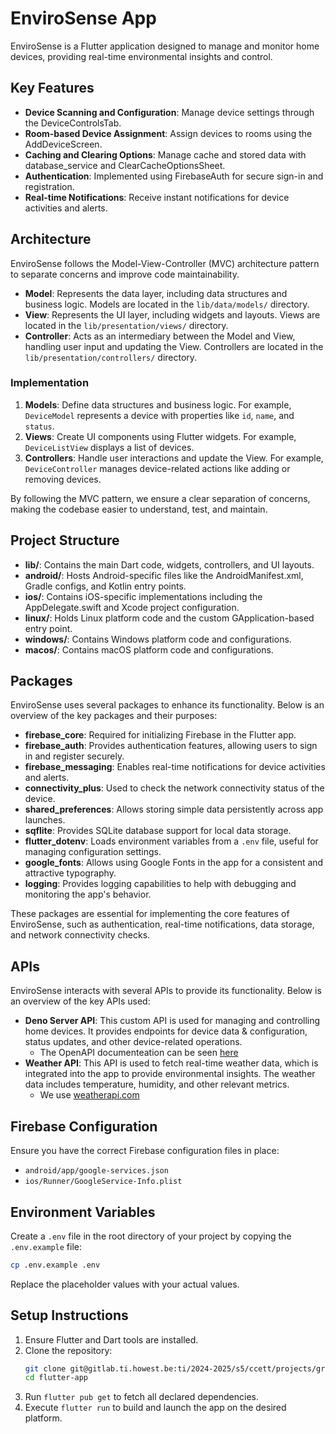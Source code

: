 # EnviroSense App

EnviroSense is a Flutter application designed to manage and monitor home devices, providing real-time environmental insights and control.

## Key Features

- **Device Scanning and Configuration**: Manage device settings through the DeviceControlsTab.
- **Room-based Device Assignment**: Assign devices to rooms using the AddDeviceScreen.
- **Caching and Clearing Options**: Manage cache and stored data with database_service and ClearCacheOptionsSheet.
- **Authentication**: Implemented using FirebaseAuth for secure sign-in and registration.
- **Real-time Notifications**: Receive instant notifications for device activities and alerts.

## Architecture

EnviroSense follows the Model-View-Controller (MVC) architecture pattern to separate concerns and improve code maintainability.

- **Model**: Represents the data layer, including data structures and business logic. Models are located in the `lib/data/models/` directory.
- **View**: Represents the UI layer, including widgets and layouts. Views are located in the `lib/presentation/views/` directory.
- **Controller**: Acts as an intermediary between the Model and View, handling user input and updating the View. Controllers are located in the `lib/presentation/controllers/` directory.

### Implementation

1. **Models**: Define data structures and business logic. For example, `DeviceModel` represents a device with properties like `id`, `name`, and `status`.
2. **Views**: Create UI components using Flutter widgets. For example, `DeviceListView` displays a list of devices.
3. **Controllers**: Handle user interactions and update the View. For example, `DeviceController` manages device-related actions like adding or removing devices.

By following the MVC pattern, we ensure a clear separation of concerns, making the codebase easier to understand, test, and maintain.

## Project Structure

- **lib/**: Contains the main Dart code, widgets, controllers, and UI layouts.
- **android/**: Hosts Android-specific files like the AndroidManifest.xml, Gradle configs, and Kotlin entry points.
- **ios/**: Contains iOS-specific implementations including the AppDelegate.swift and Xcode project configuration.
- **linux/**: Holds Linux platform code and the custom GApplication-based entry point.
- **windows/**: Contains Windows platform code and configurations.
- **macos/**: Contains macOS platform code and configurations.

## Packages

EnviroSense uses several packages to enhance its functionality. Below is an overview of the key packages and their purposes:

- **firebase_core**: Required for initializing Firebase in the Flutter app.
- **firebase_auth**: Provides authentication features, allowing users to sign in and register securely.
- **firebase_messaging**: Enables real-time notifications for device activities and alerts.
- **connectivity_plus**: Used to check the network connectivity status of the device.
- **shared_preferences**: Allows storing simple data persistently across app launches.
- **sqflite**: Provides SQLite database support for local data storage.
- **flutter_dotenv**: Loads environment variables from a `.env` file, useful for managing configuration settings.
- **google_fonts**: Allows using Google Fonts in the app for a consistent and attractive typography.
- **logging**: Provides logging capabilities to help with debugging and monitoring the app's behavior.

These packages are essential for implementing the core features of EnviroSense, such as authentication, real-time notifications, data storage, and network connectivity checks.

## APIs

EnviroSense interacts with several APIs to provide its functionality. Below is an overview of the key APIs used:

- **Deno Server API**: This custom API is used for managing and controlling home devices. It provides endpoints for device data & configuration, status updates, and other device-related operations.
    - The OpenAPI documenteation can be seen [here](http://94.130.75.173:8101/)
- **Weather API**: This API is used to fetch real-time weather data, which is integrated into the app to provide environmental insights. The weather data includes temperature, humidity, and other relevant metrics.
    - We use [weatherapi.com](weatherapi.com)

## Firebase Configuration

Ensure you have the correct Firebase configuration files in place:
- `android/app/google-services.json`
- `ios/Runner/GoogleService-Info.plist`

## Environment Variables
Create a `.env` file in the root directory of your project by copying the `.env.example` file:
```sh
cp .env.example .env
```

Replace the placeholder values with your actual values.

## Setup Instructions

1. Ensure Flutter and Dart tools are installed.
2. Clone the repository:
    ```sh
    git clone git@gitlab.ti.howest.be:ti/2024-2025/s5/ccett/projects/group-14/flutter-app.git
    cd flutter-app
    ```
3. Run `flutter pub get` to fetch all declared dependencies.
4. Execute `flutter run` to build and launch the app on the desired platform.

